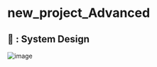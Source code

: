 # new_project_Advanced

## 🎨 : System Design 

![image](https://github.com/user-attachments/assets/9cf158a2-d0e9-458d-9072-7514c99178a4)

        
     
         
